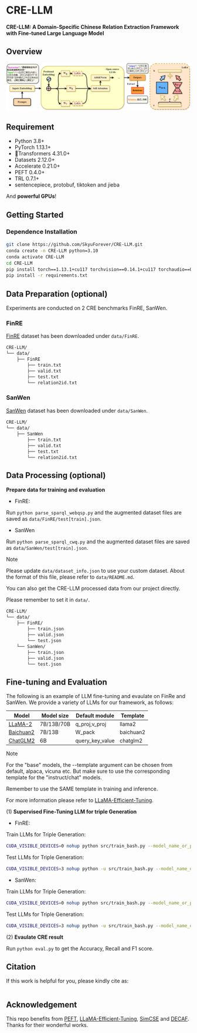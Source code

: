# CRE-LLM
<h4 >CRE-LLM: A Domain-Specific Chinese Relation Extraction Framework with Fine-tuned Large Language Model</h4>

##  Overview 

![](./figs/Figure2.drawio.png)

## Requirement

- Python 3.8+
- PyTorch 1.13.1+
- 🤗Transformers 4.31.0+
- Datasets 2.12.0+
- Accelerate 0.21.0+
- PEFT 0.4.0+
- TRL 0.7.1+
- sentencepiece, protobuf, tiktoken and jieba

And **powerful GPUs**!

## Getting Started

### Dependence Installation

```bash
git clone https://github.com/SkyuForever/CRE-LLM.git
conda create -n CRE-LLM python=3.10
conda activate CRE-LLM
cd CRE-LLM
pip install torch==1.13.1+cu117 torchvision==0.14.1+cu117 torchaudio==0.13.1 --extra-index-url https://download.pytorch.org/whl/cu117
pip install -r requirements.txt
```

## Data Preparation (optional)

Experiments are conducted on 2 CRE benchmarks FinRE, SanWen.

### FinRE

[FinRE](https://github.com/thunlp/Chinese_NRE/tree/master/data/FinRE) dataset has been downloaded under `data/FinRE`.

```
CRE-LLM/
└── data/
    ├── FinRE                  
        ├── train.txt
        ├── valid.txt      
        ├── test.txt
        └── relation2id.txt                                                           
```

### SanWen

[SanWen](https://github.com/thunlp/Chinese_NRE/tree/master/data/SanWen) dataset has been downloaded under `data/SanWen`.
```
CRE-LLM/
└── data/
    ├── SanWen                 
        ├── train.txt                   
        ├── valid.txt      
        ├── test.txt
        └── relation2id.txt                       
```

## Data Processing (optional)

**Prepare data for training and evaluation** 

- FinRE: 

Run `python parse_sparql_webqsp.py` and the augmented dataset files are saved as `data/FinRE/test[train].json`. 

- SanWen 

Run `python parse_sparql_cwq.py` and the augmented dataset files are saved as `data/SanWen/test[train].json`.

> [!NOTE]
> Please update `data/dataset_info.json` to use your custom dataset. About the format of this file, please refer to `data/README.md`.
>
> You can also get the CRE-LLM processed data from our project directly.
>
> Please remember to set it in `data/`.
```
CRE-LLM/
└── data/
    ├── FinRE/                 
        ├── train.json    
        ├── valid.json
        └── test.json  
    └── SanWen/                 
        ├── train.json    
        ├── valid.json
        └── test.json                                               
```

## Fine-tuning and Evaluation

The following is an example of LLM fine-tuning and evaulate on FinRe and SanWen. We provide a variety of LLMs for our framework, as follows:

| Model                                                    | Model size                  | Default module    | Template  |
| -------------------------------------------------------- | --------------------------- | ----------------- | --------- |
| [LLaMA-2](https://huggingface.co/meta-llama)             | 7B/13B/70B                  | q_proj,v_proj     | llama2    |
| [Baichuan2](https://github.com/baichuan-inc/Baichuan2)   | 7B/13B                      | W_pack            | baichuan2 |
| [ChatGLM2](https://github.com/THUDM/ChatGLM2-6B)         | 6B                          | query_key_value   | chatglm2  |

> [!NOTE]
> For the "base" models, the --template argument can be chosen from default, alpaca, vicuna etc. But make sure to use the corresponding template for the "instruct/chat" models.
>
> Remember to use the SAME template in training and inference.
>
> For more information please refer to [LLaMA-Efficient-Tuning](https://github.com/hiyouga/LLaMA-Efficient-Tuning).

(1) **Supervised Fine-Tuning LLM for triple Generation**

- FinRE: 

Train LLMs for Triple Generation:

```bash
CUDA_VISIBLE_DEVICES=0 nohup python src/train_bash.py --model_name_or_path path_to_model --stage sft --do_train --dataset FinRE --template default --finetuning_type lora --lora_target q_proj,v_proj --output_dir path_to_sft_checkpoint --overwrite_cache --per_device_train_batch_size 4 --gradient_accumulation_steps 4 --lr_scheduler_type cosine --logging_steps 10 --save_steps 1000 --learning_rate 5e-5 --num_train_epochs 5 --plot_loss --fp16 >> FinRE_train.txt 2>&1 &
```

Test LLMs for Triple Generation:
```bash
CUDA_VISIBLE_DEVICES=3 nohup python -u src/train_bash.py --model_name_or_path path_to_model --stage sft --dataset FinRE --do_predict --template default --finetuning_type lora --checkpoint_dir path_to_checkpoint --output_dir path_to_predict_result --per_device_eval_batch_size 8 --max_samples 100 --predict_with_generate >> FinRE_test.txt 2>&1 &
```

- SanWen:

Train LLMs for Triple Generation:

```bash
CUDA_VISIBLE_DEVICES=0 nohup python src/train_bash.py --model_name_or_path path_to_model --stage sft --do_train --dataset SanWen --template default --finetuning_type lora --lora_target q_proj,v_proj --output_dir path_to_sft_checkpoint --overwrite_cache --per_device_train_batch_size 4 --gradient_accumulation_steps 4 --lr_scheduler_type cosine --logging_steps 10 --save_steps 1000 --learning_rate 5e-4 --num_train_epochs 10 --plot_loss --fp16 >> SanWen_train.txt 2>&1 &
```

Test LLMs for Triple Generation:
```bash
CUDA_VISIBLE_DEVICES=3 nohup python -u src/train_bash.py --model_name_or_path path_to_model --stage sft --dataset SanWen --do_predict --template default --finetuning_type lora --checkpoint_dir path_to_checkpoint --output_dir path_to_predict_result --per_device_eval_batch_size 8 --max_samples 100 --predict_with_generate >> SanWen_test.txt 2>&1 &
```

(2) **Evaulate CRE result**

Run `python eval.py` to get the Accuracy, Recall and F1 score.

## Citation

If this work is helpful for you, please kindly cite as:

```bibtex

```

## Acknowledgement

This repo benefits from [PEFT](https://github.com/huggingface/peft), [LLaMA-Efficient-Tuning](https://github.com/hiyouga/LLaMA-Efficient-Tuning), [SimCSE](https://github.com/princeton-nlp/SimCSE) and [DECAF](https://github.com/awslabs/decode-answer-logical-form). Thanks for their wonderful works.

